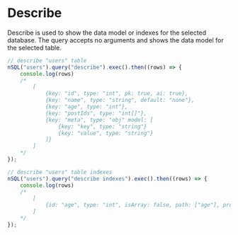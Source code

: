 # Describe

Describe is used to show the data model or indexes for the selected database.  The query accepts no arguments and shows the data model for the selected table.

```typescript
// describe "users" table
nSQL("users").query("describe").exec().then((rows) => {
    console.log(rows)
    /*
        [
            {key: "id", type: "int", pk: true, ai: true},
            {key: "name", type: "string", default: "none"},
            {key: "age", type: "int"},
            {key: "postIds", type: "int[]"},
            {key: "meta", type: "obj" model: [
                {key: "key", type: "string"}
                {key: "value", type: "string"}
            ]}
        ]
    */
});

// describe "users" table indexes
nSQL("users").query("describe indexes").exec().then((rows) => {
    console.log(rows)
    /*
        [
            {id: "age", type: "int", isArray: false, path: ["age"], props: {}}
        ]
    */
});
```




